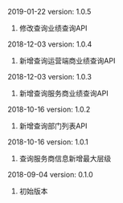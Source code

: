 2019-01-22 version: 1.0.5
1. 修改查询业绩查询API

2018-12-03 version: 1.0.4
1. 新增查询运营端商业绩查询API


2018-12-03 version: 1.0.3
1. 新增查询服务商业绩查询API


2018-10-16 version: 1.0.2
1. 新增查询部门列表API

2018-10-16 version: 1.0.1
1. 查询服务商信息新增最大层级


2018-09-04 version: 0.1.0
1. 初始版本

